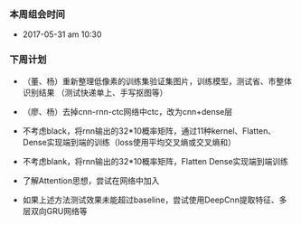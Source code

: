 
### 本周组会时间
- 2017-05-31 am 10:30


### 下周计划

- （董、杨）重新整理低像素的训练集验证集图片，训练模型，测试省、市整体识别结果 （测试快递单上、手写抠图等）
- （廖、杨）去掉cnn-rnn-ctc网络中ctc，改为cnn+dense层
- 不考虑black，将rnn输出的32*10概率矩阵，通过11种kernel、Flatten、Dense实现端到端的训练（loss使用平均交叉熵或交叉熵和）
- 不考虑blank，将rnn输出的32*10概率矩阵，Flatten Dense实现端到端训练
- 了解Attention思想，尝试在网络中加入

- 如果上述方法测试效果未能超过baseline，尝试使用DeepCnn提取特征、多层双向GRU网络等
